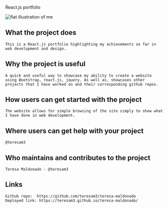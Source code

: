 React.js portfolio

![flat illustration of me](https://github.com/teresam3/teresa-maldonado/blob/main/public/images/Teresa-Illustration-01.png?raw=true)

## What the project does
    This is a React.js portfolio highlighting my achievements so far in web development and design. 

## Why the project is useful
    A quick and useful way to showcase my ability to create a website using Bootstrap, react.js, jquery. As well as, showcases other projects that I have worked on and their corresponding github repos.

##  How users can get started with the project
    The website allows for simple browsing of the site simply to show what I have done in web development.

## Where users can get help with your project
    @teresam3

## Who maintains and contributes to the project
    Teresa Maldonado - @teresam3

## Links
    Github repo:  https://github.com/teresam3/teresa-maldonado
    Deployed link: https://teresam3.github.io/teresa-maldonado/
